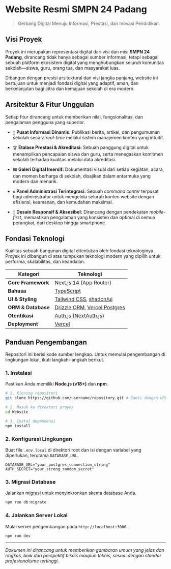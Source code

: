 # Website Resmi SMPN 24 Padang

> Gerbang Digital Menuju Informasi, Prestasi, dan Inovasi Pendidikan.

## Visi Proyek

Proyek ini merupakan representasi digital dari visi dan misi **SMPN 24 Padang**, dirancang tidak hanya sebagai sumber informasi, tetapi sebagai sebuah platform ekosistem digital yang menghubungkan seluruh komunitas sekolah—siswa, guru, orang tua, dan masyarakat luas.

Dibangun dengan presisi arsitektural dan visi jangka panjang, website ini bertujuan untuk menjadi fondasi digital yang adaptif, aman, dan berkelanjutan bagi citra dan kemajuan sekolah di era modern.

## Arsitektur & Fitur Unggulan

Setiap fitur dirancang untuk memberikan nilai, fungsionalitas, dan pengalaman pengguna yang superior.

-   `📰` **Pusat Informasi Dinamis:** Publikasi berita, artikel, dan pengumuman sekolah secara *real-time* melalui sistem manajemen konten yang intuitif.

-   `🏆` **Etalase Prestasi & Akreditasi:** Sebuah panggung digital untuk menampilkan pencapaian siswa dan guru, serta menegaskan komitmen sekolah terhadap kualitas melalui data akreditasi.

-   `🖼️` **Galeri Digital Imersif:** Dokumentasi visual dari setiap kegiatan, acara, dan momen berharga di sekolah, disajikan dalam antarmuka yang modern dan menarik.

-   `⚙️` **Panel Administrasi Terintegrasi:** Sebuah *command center* terpusat bagi administrator untuk mengelola seluruh konten website dengan efisiensi, keamanan, dan kemudahan maksimal.

-   `📱` **Desain Responsif & Aksesibel:** Dirancang dengan pendekatan *mobile-first*, memastikan pengalaman yang konsisten dan optimal di semua perangkat, dari desktop hingga smartphone.

## Fondasi Teknologi

Kualitas sebuah bangunan digital ditentukan oleh fondasi teknologinya. Proyek ini dibangun di atas tumpukan teknologi modern yang dipilih untuk performa, skalabilitas, dan keandalan.

| Kategori             | Teknologi                                                                                             |
| -------------------- | ----------------------------------------------------------------------------------------------------- |
| **Core Framework**   | [Next.js 14](https://nextjs.org/) (App Router)                                                        |
| **Bahasa**           | [TypeScript](https://www.typescriptlang.org/)                                                         |
| **UI & Styling**     | [Tailwind CSS](https://tailwindcss.com/), [shadcn/ui](https://ui.shadcn.com/)                          |
| **ORM & Database**   | [Drizzle ORM](https://orm.drizzle.team/), [Vercel Postgres](https://vercel.com/storage/postgres)        |
| **Otentikasi**       | [Auth.js (NextAuth.js)](https://authjs.dev/)                                                          |
| **Deployment**       | [Vercel](https://vercel.com/)                                                                         |

## Panduan Pengembangan

Repositori ini berisi kode sumber lengkap. Untuk memulai pengembangan di lingkungan lokal, ikuti langkah-langkah berikut.

### 1. Instalasi

Pastikan Anda memiliki **Node.js (v18+)** dan **npm**.

```bash
# 1. Kloning repositori
git clone https://github.com/username/repository.git # Ganti dengan URL repo Anda

# 2. Masuk ke direktori proyek
cd Website

# 3. Instal dependensi
npm install
```

### 2. Konfigurasi Lingkungan

Buat file `.env.local` di direktori root dan isi dengan variabel yang diperlukan, terutama `DATABASE_URL`.

```env
DATABASE_URL="your_postgres_connection_string"
AUTH_SECRET="your_strong_random_secret"
```

### 3. Migrasi Database

Jalankan migrasi untuk menyinkronkan skema database Anda.

```bash
npm run db:migrate
```

### 4. Jalankan Server Lokal

Mulai server pengembangan pada `http://localhost:3000`.

```bash
npm run dev
```

---

*Dokumen ini dirancang untuk memberikan gambaran umum yang jelas dan ringkas, baik dari perspektif bisnis maupun teknis, sesuai dengan standar profesionalisme tertinggi.*
